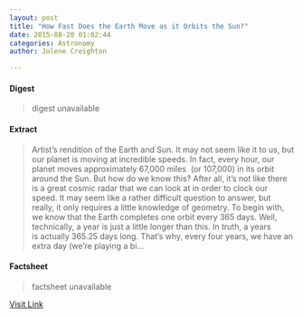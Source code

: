 ```yaml
---
layout: post
title: "How Fast Does the Earth Move as it Orbits the Sun?"
date: 2015-08-20 01:02:44
categories: Astronomy
author: Jolene Creighton

---
```



#### Digest
>digest unavailable

#### Extract
>Artist&#8217;s rendition of the Earth and Sun. It may not seem like it to us, but our planet is moving at incredible speeds. In fact, every hour, our planet moves approximately 67,000 miles  (or 107,000) in its orbit around the Sun. But how do we know this? After all, it&#8217;s not like there is a great cosmic radar that we can look at in order to clock our speed. It may seem like a rather difficult question to answer, but really, it only requires a little knowledge of geometry. To begin with, we know that the Earth completes one orbit every 365 days. Well, technically, a year is just a little longer than this. In truth, a years is actually 365.25 days long. That&#8217;s why, every four years, we have an extra day (we&#8217;re playing a bi...

#### Factsheet
>factsheet unavailable

[Visit Link](http://www.fromquarkstoquasars.com/how-fast-does-the-earth-move-as-it-orbits-the-sun/)


